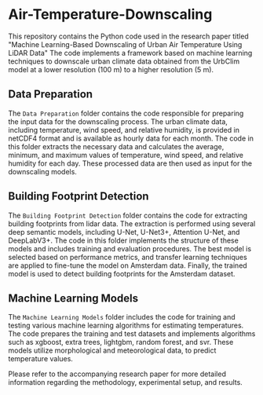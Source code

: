 # Air-Temperature-Downscaling

This repository contains the Python code used in the research paper titled "Machine Learning-Based Downscaling of Urban Air Temperature Using LiDAR Data" The code implements a framework based on machine learning techniques to downscale urban climate data obtained from the UrbClim model at a lower resolution (100 m) to a higher resolution (5 m).

## Data Preparation

The `Data Preparation` folder contains the code responsible for preparing the input data for the downscaling process. The urban climate data, including temperature, wind speed, and relative humidity, is provided in netCDF4 format and is available as hourly data for each month. The code in this folder extracts the necessary data and calculates the average, minimum, and maximum values of temperature, wind speed, and relative humidity for each day. These processed data are then used as input for the downscaling models.

## Building Footprint Detection

The `Building Footprint Detection` folder contains the code for extracting building footprints from lidar data. The extraction is performed using several deep semantic models, including U-Net, U-Net3+, Attention U-Net, and DeepLabV3+. The code in this folder implements the structure of these models and includes training and evaluation procedures. The best model is selected based on performance metrics, and transfer learning techniques are applied to fine-tune the model on Amsterdam data. Finally, the trained model is used to detect building footprints for the Amsterdam dataset.

## Machine Learning Models

The `Machine Learning Models` folder includes the code for training and testing various machine learning algorithms for estimating temperatures. The code prepares the training and test datasets and implements algorithms such as xgboost, extra trees, lightgbm, random forest, and svr. These models utilize morphological and meteorological data, to predict temperature values.

Please refer to the accompanying research paper for more detailed information regarding the methodology, experimental setup, and results.
